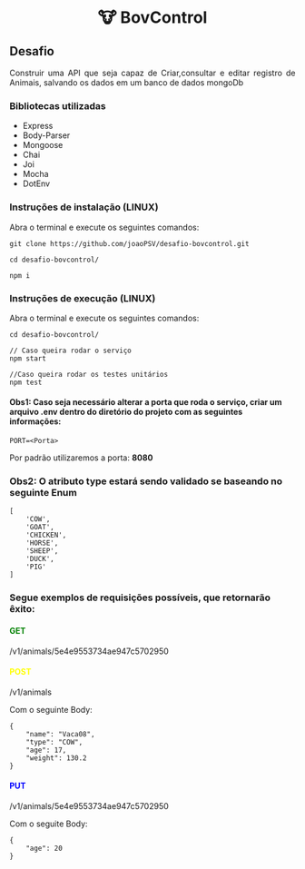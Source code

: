 <h1 align="center">
   🐮 BovControl 
</h1>

## Desafio

<p align="justify">Construir uma API que seja capaz de Criar,consultar e editar registro de Animais, salvando os dados em um banco de dados mongoDb </p>

### Bibliotecas utilizadas

- Express
- Body-Parser
- Mongoose
- Chai
- Joi
- Mocha
- DotEnv

### Instruções de instalação (LINUX)

Abra o terminal e execute os seguintes comandos:

```
git clone https://github.com/joaoPSV/desafio-bovcontrol.git

cd desafio-bovcontrol/

npm i

```

### Instruções de execução (LINUX)

Abra o terminal e execute os seguintes comandos:

```
cd desafio-bovcontrol/

// Caso queira rodar o serviço
npm start 

//Caso queira rodar os testes unitários
npm test

```

#### Obs1: Caso seja necessário alterar a porta que roda o serviço, criar um arquivo .env dentro do diretório do projeto com as seguintes informações:

```
PORT=<Porta>
```

Por padrão utilizaremos a porta: <b>8080</b>

### Obs2: O atributo type estará sendo validado se baseando no seguinte Enum

```
[
	'COW',
    'GOAT',
    'CHICKEN',
    'HORSE',
    'SHEEP',
    'DUCK',
    'PIG'
]
```

### Segue exemplos de requisições possíveis, que retornarão êxito:

<h4 style="color:green">GET</h1>

/v1/animals/5e4e9553734ae947c5702950

<h4 style="color:yellow">POST</h1>

/v1/animals

Com o seguinte Body:
```
{
	"name": "Vaca08",
	"type": "COW",
	"age": 17,
	"weight": 130.2
}
```

<h4 style="color:blue">PUT</h1>

/v1/animals/5e4e9553734ae947c5702950

Com o seguite Body:
```
{
	"age": 20
}
```
